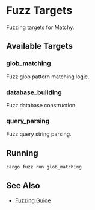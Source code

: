 # Fuzz Targets

Fuzzing targets for Matchy.

## Available Targets

### glob_matching
Fuzz glob pattern matching logic.

### database_building
Fuzz database construction.

### query_parsing
Fuzz query string parsing.

## Running

```bash
cargo fuzz run glob_matching
```

## See Also

- [Fuzzing Guide](fuzzing.md)
